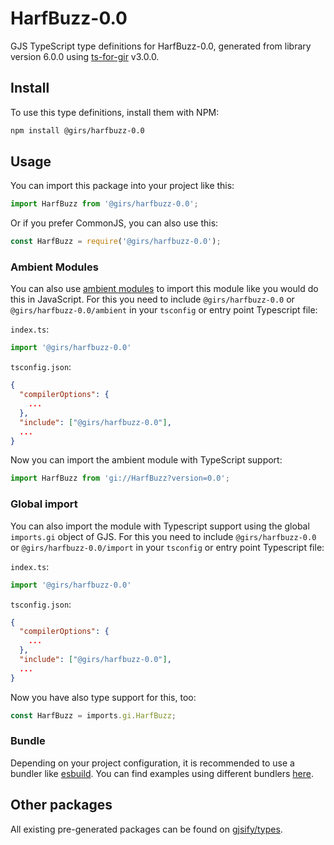 
# HarfBuzz-0.0

GJS TypeScript type definitions for HarfBuzz-0.0, generated from library version 6.0.0 using [ts-for-gir](https://github.com/gjsify/ts-for-gir) v3.0.0.


## Install

To use this type definitions, install them with NPM:
```bash
npm install @girs/harfbuzz-0.0
```

## Usage

You can import this package into your project like this:
```ts
import HarfBuzz from '@girs/harfbuzz-0.0';
```

Or if you prefer CommonJS, you can also use this:
```ts
const HarfBuzz = require('@girs/harfbuzz-0.0');
```

### Ambient Modules

You can also use [ambient modules](https://github.com/gjsify/ts-for-gir/tree/main/packages/cli#ambient-modules) to import this module like you would do this in JavaScript.
For this you need to include `@girs/harfbuzz-0.0` or `@girs/harfbuzz-0.0/ambient` in your `tsconfig` or entry point Typescript file:

`index.ts`:
```ts
import '@girs/harfbuzz-0.0'
```

`tsconfig.json`:
```json
{
  "compilerOptions": {
    ...
  },
  "include": ["@girs/harfbuzz-0.0"],
  ...
}
```

Now you can import the ambient module with TypeScript support: 

```ts
import HarfBuzz from 'gi://HarfBuzz?version=0.0';
```

### Global import

You can also import the module with Typescript support using the global `imports.gi` object of GJS.
For this you need to include `@girs/harfbuzz-0.0` or `@girs/harfbuzz-0.0/import` in your `tsconfig` or entry point Typescript file:

`index.ts`:
```ts
import '@girs/harfbuzz-0.0'
```

`tsconfig.json`:
```json
{
  "compilerOptions": {
    ...
  },
  "include": ["@girs/harfbuzz-0.0"],
  ...
}
```

Now you have also type support for this, too:

```ts
const HarfBuzz = imports.gi.HarfBuzz;
```

### Bundle

Depending on your project configuration, it is recommended to use a bundler like [esbuild](https://esbuild.github.io/). You can find examples using different bundlers [here](https://github.com/gjsify/ts-for-gir/tree/main/examples).

## Other packages

All existing pre-generated packages can be found on [gjsify/types](https://github.com/gjsify/types).

